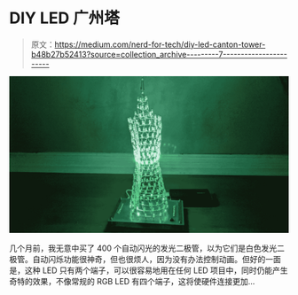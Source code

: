 # DIY LED 广州塔

> 原文：<https://medium.com/nerd-for-tech/diy-led-canton-tower-b48b27b52413?source=collection_archive---------7----------------------->

![](img/2b7bc7896e0ba2ed17c95fb254223b2a.png)

几个月前，我无意中买了 400 个自动闪光的发光二极管，以为它们是白色发光二极管。自动闪烁功能很神奇，但也很烦人，因为没有办法控制动画。但好的一面是，这种 LED 只有两个端子，可以很容易地用在任何 LED 项目中，同时仍能产生奇特的效果，不像常规的 RGB LED 有四个端子，这将使硬件连接更加…